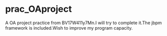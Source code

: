 # prac_OAproject
A OA project practice from BV17W411y7Mn.I will try to complete it.The jbpm framework is included.Wish to improve my program capacity.
